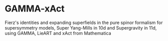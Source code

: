 # GAMMA-xAct
Fierz's identities and expanding superfields in the pure spinor formalism for supersymmetry models, Super Yang-Mills in 10d and Supergravity in 11d, using GAMMA, LieART and xAct from Mathematica  
